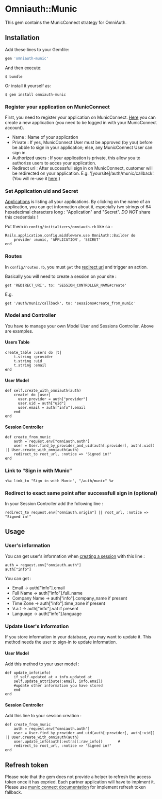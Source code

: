 # Omniauth::Munic

This gem contains the MunicConnect strategy for OmniAuth.

## Installation

Add these lines to your Gemfile:

```ruby
gem 'omniauth-munic'
```

And then execute:

    $ bundle

Or install it yourself as:

    $ gem install omniauth-munic

### Register your application on MunicConnect

First, you need to register your application on MunicConnect. [Here](https://connect.munic.io/oauth/applications) you can create a new application (you need to be logged in with your MunicConnect account).

* Name                : Name of your application
* Private             : If yes, MunicConnect User must be approved (by you) before be abble to sign in your application; else, any MunicConnect User can sign in.
* Authorized users    : If your application is private, this allow you to authorize users to acces your application.
* Redirect uri        : After successfull sign in on MunicConnect, customer will be redirected on your application. E.g. '[yoursite]/auth/munic/callback'. (You will re-use it [here](#routes).)

### Set Application uid and Secret
[Applications](https://connect.munic.io/oauth/applications) is listing all your applications. By clicking on the name of an application, you can get information about it, especially two strings of 64 hexadecimal characters long : "Application" and "Secret". _DO NOT_ share this credentials !

Put them in `config/initializers/omniauth.rb` like so :

    Rails.application.config.middleware.use OmniAuth::Builder do
        provider :munic, 'APPLICATION', 'SECRET'
    end

### Routes
In `config/routes.rb`, you must `get` the [redirect uri](#register-your-application-on-municconnect) and trigger an action.

Basically you will need to create a session on your site :

    get 'REDIRECT_URI', to: 'SESSION_CONTROLLER_NAME#create'

E.g.

    get '/auth/munic/callback', to: 'sessions#create_from_munic'


### Model and Controller

You have to manage your own Model User and Sessions Controller.
Above are examples.

#### Users Table
    create_table :users do |t|
        t.string :provider
        t.string :uid
        t.string :email
    end

#### User Model
    def self.create_with_omniauth(auth)
        create! do |user|
          user.provider = auth["provider"]
          user.uid = auth["uid"]
          user.email = auth["info"].email
        end
    end

#### Session Controller
    def create_from_munic
        auth = request.env["omniauth.auth"]
        user = User.find_by_provider_and_uid(auth[:provider], auth[:uid]) || User.create_with_omniauth(auth)
        redirect_to root_url, :notice => "Signed in!"
    end

### Link to "Sign in with Munic"
    <%= link_to "Sign in with Munic", "/auth/munic" %>


### Redirect to exact same point after successfull sign in (optional)
In your Session Controller add the following line :

    redirect_to request.env["omniauth.origin"] || root_url, :notice => "Signed in!"


## Usage

### User's information
You can get user's information when [creating a session](#session-controller) with this line :

    auth = request.env["omniauth.auth"]
    auth["info"]

You can get :
* Email -> auth["info"].email
* Full Name -> auth["info"].full_name
* Company Name -> auth["info"].company_name if present
* Time Zone -> auth["info"].time_zone if present
* V.a.t -> auth["info"].vat if present
* Language -> auth["info"].language

### Update User's information
If you store information in your database, you may want to update it. This method needs the user to sign-in to update information.

#### User Model
Add this method to your user model :

    def update_info(info)
        if self.updated_at < info.updated_at
        self.update_attribute(:email, info.email)
        #update other information you have stored
        end
    end

#### Session Controller
Add this line to your session creation :

    def create_from_munic
        auth = request.env["omniauth.auth"]
        user = User.find_by_provider_and_uid(auth[:provider], auth[:uid]) || User.create_with_omniauth(auth)
        user.update_info(auth[:extra][:raw_info])       #
        redirect_to root_url, :notice => "Signed in!"
    end

## Refresh token
Please note that the gem does not provide a helper to refresh the access token once it has expried. Each partner application will have to implment it.
Please use [munic connect documentation](https://connect.munic.io/docs/api/v1) for implement refresh token fallback.

